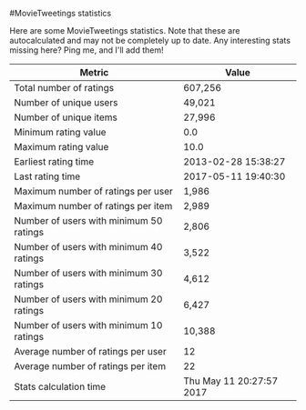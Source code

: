 #MovieTweetings statistics

Here are some MovieTweetings statistics. Note that these are autocalculated and may not be completely up to date. Any interesting stats missing here? Ping me, and I'll add them!

Metric | Value
--- | ---
Total number of ratings                 | 607,256
Number of unique users                  | 49,021
Number of unique items                  | 27,996
Minimum rating value                    | 0.0
Maximum rating value                    | 10.0
Earliest rating time                    | 2013-02-28 15:38:27
Last rating time                        | 2017-05-11 19:40:30
Maximum number of ratings per user      | 1,986
Maximum number of ratings per item      | 2,989
Number of users with minimum 50 ratings | 2,806
Number of users with minimum 40 ratings | 3,522
Number of users with minimum 30 ratings | 4,612
Number of users with minimum 20 ratings | 6,427
Number of users with minimum 10 ratings | 10,388
Average number of ratings per user      | 12
Average number of ratings per item      | 22
Stats calculation time                  | Thu May 11 20:27:57 2017

